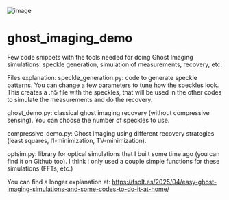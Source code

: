 ![image](https://github.com/user-attachments/assets/6610192a-3551-42ca-bcd8-8149ee3b28ac)

# ghost_imaging_demo
 Few code snippets with the tools needed for doing Ghost Imaging simulations: speckle generation, simulation of measurements, recovery, etc.

 Files explanation:
 speckle_generation.py: code to generate speckle patterns. You can change a few parameters to tune how the speckles look. This creates a .h5 file with the speckles, that will be used in the other codes to simulate the measurements and do the recovery.
 
 ghost_demo.py: classical ghost imaging recovery (without compressive sensing). You can choose the number of speckles to use.
 
 compressive_demo.py: Ghost Imaging using different recovery strategies (least squares, l1-minimization, TV-minimization).

 optsim.py: library for optical simulations that I built some time ago (you can find it on Github too). I think I only used a couple simple functions for these simulations (FFTs, etc.)

You can find a longer explanation at: https://fsolt.es/2025/04/easy-ghost-imaging-simulations-and-some-codes-to-do-it-at-home/
